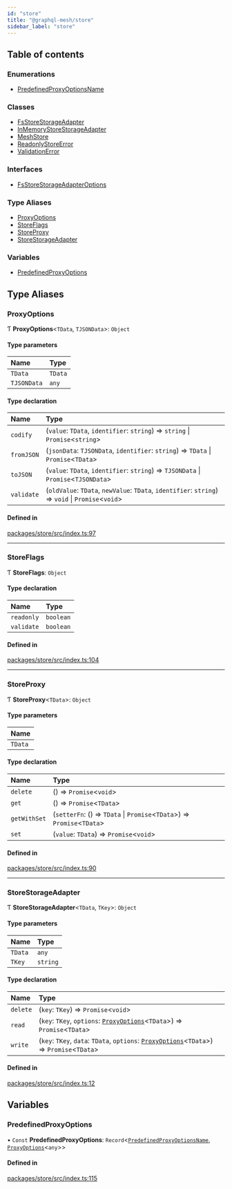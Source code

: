 ```yaml
---
id: "store"
title: "@graphql-mesh/store"
sidebar_label: "store"
---
```


## Table of contents

### Enumerations

- [PredefinedProxyOptionsName](/docs/api/enums/store_src.PredefinedProxyOptionsName)

### Classes

- [FsStoreStorageAdapter](/docs/api/classes/store_src.FsStoreStorageAdapter)
- [InMemoryStoreStorageAdapter](/docs/api/classes/store_src.InMemoryStoreStorageAdapter)
- [MeshStore](/docs/api/classes/store_src.MeshStore)
- [ReadonlyStoreError](/docs/api/classes/store_src.ReadonlyStoreError)
- [ValidationError](/docs/api/classes/store_src.ValidationError)

### Interfaces

- [FsStoreStorageAdapterOptions](/docs/api/interfaces/store_src.FsStoreStorageAdapterOptions)

### Type Aliases

- [ProxyOptions](store_src#proxyoptions)
- [StoreFlags](store_src#storeflags)
- [StoreProxy](store_src#storeproxy)
- [StoreStorageAdapter](store_src#storestorageadapter)

### Variables

- [PredefinedProxyOptions](store_src#predefinedproxyoptions)

## Type Aliases

### ProxyOptions

Ƭ **ProxyOptions**\<`TData`, `TJSONData`>: `Object`

#### Type parameters

| Name | Type |
| :------ | :------ |
| `TData` | `TData` |
| `TJSONData` | `any` |

#### Type declaration

| Name | Type |
| :------ | :------ |
| `codify` | (`value`: `TData`, `identifier`: `string`) => `string` \| `Promise`\<`string`> |
| `fromJSON` | (`jsonData`: `TJSONData`, `identifier`: `string`) => `TData` \| `Promise`\<`TData`> |
| `toJSON` | (`value`: `TData`, `identifier`: `string`) => `TJSONData` \| `Promise`\<`TJSONData`> |
| `validate` | (`oldValue`: `TData`, `newValue`: `TData`, `identifier`: `string`) => `void` \| `Promise`\<`void`> |

#### Defined in

[packages/store/src/index.ts:97](https://github.com/Urigo/graphql-mesh/blob/master/packages/store/src/index.ts#L97)

___

### StoreFlags

Ƭ **StoreFlags**: `Object`

#### Type declaration

| Name | Type |
| :------ | :------ |
| `readonly` | `boolean` |
| `validate` | `boolean` |

#### Defined in

[packages/store/src/index.ts:104](https://github.com/Urigo/graphql-mesh/blob/master/packages/store/src/index.ts#L104)

___

### StoreProxy

Ƭ **StoreProxy**\<`TData`>: `Object`

#### Type parameters

| Name |
| :------ |
| `TData` |

#### Type declaration

| Name | Type |
| :------ | :------ |
| `delete` | () => `Promise`\<`void`> |
| `get` | () => `Promise`\<`TData`> |
| `getWithSet` | (`setterFn`: () => `TData` \| `Promise`\<`TData`>) => `Promise`\<`TData`> |
| `set` | (`value`: `TData`) => `Promise`\<`void`> |

#### Defined in

[packages/store/src/index.ts:90](https://github.com/Urigo/graphql-mesh/blob/master/packages/store/src/index.ts#L90)

___

### StoreStorageAdapter

Ƭ **StoreStorageAdapter**\<`TData`, `TKey`>: `Object`

#### Type parameters

| Name | Type |
| :------ | :------ |
| `TData` | `any` |
| `TKey` | `string` |

#### Type declaration

| Name | Type |
| :------ | :------ |
| `delete` | (`key`: `TKey`) => `Promise`\<`void`> |
| `read` | (`key`: `TKey`, `options`: [`ProxyOptions`](store_src#proxyoptions)\<`TData`>) => `Promise`\<`TData`> |
| `write` | (`key`: `TKey`, `data`: `TData`, `options`: [`ProxyOptions`](store_src#proxyoptions)\<`TData`>) => `Promise`\<`TData`> |

#### Defined in

[packages/store/src/index.ts:12](https://github.com/Urigo/graphql-mesh/blob/master/packages/store/src/index.ts#L12)

## Variables

### PredefinedProxyOptions

• `Const` **PredefinedProxyOptions**: `Record`\<[`PredefinedProxyOptionsName`](/docs/api/enums/store_src.PredefinedProxyOptionsName), [`ProxyOptions`](store_src#proxyoptions)\<`any`>>

#### Defined in

[packages/store/src/index.ts:115](https://github.com/Urigo/graphql-mesh/blob/master/packages/store/src/index.ts#L115)
